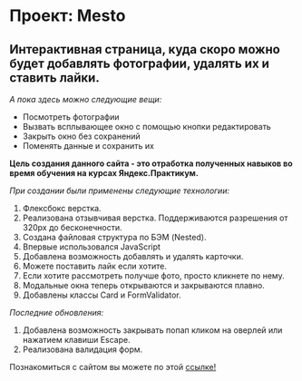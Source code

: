 # Проект: Mesto
## Интерактивная страница, куда скоро можно будет добавлять фотографии, удалять их и ставить лайки.

*А пока здесь можно следующие вещи:*

* Посмотреть фотографии
* Вызвать всплывающее окно с помощью кнопки редактировать
* Закрыть окно без сохранений
* Поменять данные и сохранить их


**Цель создания данного сайта - это отработка полученных навыков во время обучения на курсах Яндекс.Практикум.**

_При создании были применены следующие технологии:_
1. Флексбокс верстка.
2. Реализована отзывчивая верстка. Поддерживаются разрешения от 320px до бесконечности.
3. Создана файловая структура по БЭМ (Nested).
4. Впервые использовался JavaScript
5. Добавлена возможность добавлять и удалять карточки.
6. Можете поставить лайк если хотите.
7. Если хотите рассмотреть получше фото, просто кликнете по нему.
8. Модальные окна теперь открываются и закрываются плавно.
9. Добавлены классы Card и FormValidator.

_Последние обновления:_

1. Добавлена возможность закрывать попап кликом на оверлей или нажатием клавиши Escape.
2. Реализована валидация форм.

Познакомиться с сайтом вы можете по этой [ссылке!](https://dmitriish86.github.io/mesto/)
